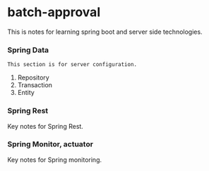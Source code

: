 # batch-approval
This is notes for learning spring boot and server side technologies.

### Spring Data
```
This section is for server configuration. 
```

1. Repository
2. Transaction
3. Entity

### Spring Rest

Key notes for Spring Rest. 


### Spring Monitor, actuator

Key notes for Spring monitoring. 